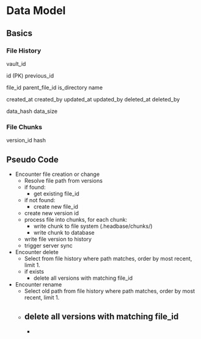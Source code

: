 # Data Model

## Basics

### File History
vault_id

id (PK)
previous_id

file_id
parent_file_id
is_directory
name

created_at
created_by
updated_at
updated_by
deleted_at
deleted_by

data_hash
data_size

### File Chunks
version_id
hash

## Pseudo Code
- Encounter file creation or change
  - Resolve file path from versions
  - if found:
    - get existing file_id
  - if not found:
    - create new file_id
  - create new version id
  - process file into chunks, for each chunk:
    - write chunk to file system (.headbase/chunks/)
    - write chunk to database
  - write file version to history
  - trigger server sync
- Encounter delete
	- Select from file history where path matches, order by most recent, limit 1.
  - if exists
    - delete all versions with matching file_id
- Encounter rename
  - Select old path from file history where path matches, order by most recent, limit 1.
  - delete all versions with matching file_id
    -
    -
